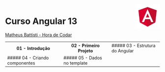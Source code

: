  <img src="angular.png" with="80" height="80" align="right">
<!-- https://angular.io/presskit-->

# Curso Angular 13 
<a href="https://www.youtube.com/playlist?list=PLnDvRpP8Bnex2GQEN0768_AxZg_RaIGmw">Matheus Battisti - Hora de Codar</a>
<table>
  <tr>
    <th> 
       01 - Introdução
    </th>
    <th>
       02 - Primeiro Projeto
    </th>
    <td>
      ##### 03 - Estrutura do Angular
    </td>
  </tr>
  <tr>
    <td>
      ##### 04 - Criando componentes
    </td>
    <td>
      ##### 05 - Dados no template
    </td>
    <!-- 
    <td>
      ##### 06 - CSS no Angular
    </td>
  </tr>
  <tr>
    <td>
     07 - Compartilhamento de dados
    </td>
    <td>
      ##### 08 - Diretivas do Angular
    </td>
     <td>
      ##### 09 - Renderização condicional
    </td>
  </tr>
  <tr>
    <td>
      ##### 10 - Eventos no Angular
    </td>
  </tr>
    -->
</table>
